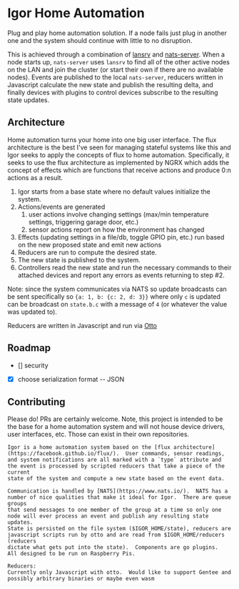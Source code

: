 # Igor Home Automation
Plug and play home automation solution.  If a node fails just plug in another one and the system should continue with little to no disruption.

This is achieved through a combination of [lansrv](https://github.com/alittlebrighter/lansrv) and [nats-server](https://github.com/nats-io/nats-server).  When a node starts up, `nats-server` uses `lansrv` to find all of the other active nodes on the LAN and join the cluster (or start their own if there are no available nodes).  Events are published to the local `nats-server`, reducers written in Javascript calculate the new state and publish the resulting delta, and finally devices with plugins to control devices subscribe to the resulting state updates.

## Architecture
Home automation turns your home into one big user interface.  The flux architecture is the best I've seen for managing stateful systems like this and Igor seeks to apply the concepts of flux to home automation.  Specifically, it seeks to use the flux architecture as implemented by NGRX which adds the concept of effects which are functions that receive actions and produce 0:n actions as a result.

1. Igor starts from a base state where no default values initialize the system.
2. Actions/events are generated
   1. user actions involve changing settings (max/min temperature settings, triggering garage door, etc.)
   2. sensor actions report on how the environment has changed
3. Effects (updating settings in a file/db, toggle GPIO pin, etc.) run based on the new proposed state and emit new actions
4. Reducers are run to compute the desired state.
5. The new state is published to the system.
6. Controllers read the new state and run the necessary commands to their attached devices and report any errors as events returning to step #2.

Note: since the system communicates via NATS so update broadcasts can be sent specifically so `{a: 1, b: {c: 2, d: 3}}` where only `c` is updated can be broadcast on `state.b.c` with a message of `4` (or whatever the value was updated to).

Reducers are written in Javascript and run via [Otto](https://github.com/)

## Roadmap
- [] security
- [x] choose serialization format -- JSON

## Contributing
Please do!  PRs are certainly welcome.  Note, this project is intended to be the base for a home automation system and will not house device drivers, user interfaces, etc.  Those can exist in their own repositories.


```
Igor is a home automation system based on the [flux architecture](https://facebook.github.io/flux/).  User commands, sensor readings, 
and system notifications are all marked with a `type` attribute and the event is processed by scripted reducers that take a piece of the current
state of the system and compute a new state based on the event data.  

Communication is handled by [NATS](https://www.nats.io/).  NATS has a number of nice qualities that make it ideal for Igor.  There are queue groups
that send messages to one member of the group at a time so only one node will ever process an event and publish any resulting state updates.
State is persisted on the file system ($IGOR_HOME/state), reducers are javascript scripts run by otto and are read from $IGOR_HOME/reducers (reducers
dictate what gets put into the state).  Components are go plugins.  All designed to be run on Raspberry Pis.

Reducers:
Currently only Javascript with otto.  Would like to support Gentee and possibly arbitrary binaries or maybe even wasm
```
